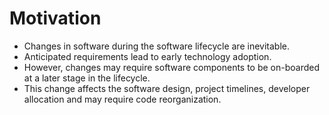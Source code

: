 # Motivation

- Changes in software during the software lifecycle are inevitable.
- Anticipated requirements lead to early technology adoption.
- However, changes may require software components to be on-boarded at a later stage in the lifecycle.
- This change affects the software design, project timelines, developer allocation and may require code reorganization.



